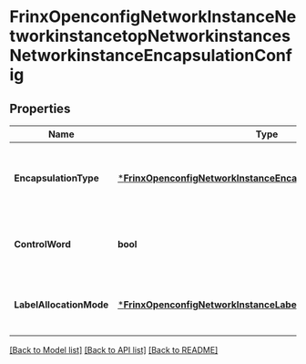 # FrinxOpenconfigNetworkInstanceNetworkinstancetopNetworkinstancesNetworkinstanceEncapsulationConfig

## Properties
Name | Type | Description | Notes
------------ | ------------- | ------------- | -------------
**EncapsulationType** | [***FrinxOpenconfigNetworkInstanceEncapsulationTypeIdentityref**](frinx.openconfig.network.instance.EncapsulationTypeIdentityref.md) | Optional[The on-the-wire encapsulation that should be used when sending traffic from this network instance] REF:Optional.empty | [optional] [default to null]
**ControlWord** | **bool** | Optional[Whether the control-word should be used for the network instance] REF:Optional[RFC3985] | [optional] [default to null]
**LabelAllocationMode** | [***FrinxOpenconfigNetworkInstanceLabelAllocationModeIdentityref**](frinx.openconfig.network.instance.LabelAllocationModeIdentityref.md) | Optional[The label allocation mode to be used for L3 entries in the network instance] REF:Optional.empty | [optional] [default to null]

[[Back to Model list]](../README.md#documentation-for-models) [[Back to API list]](../README.md#documentation-for-api-endpoints) [[Back to README]](../README.md)


